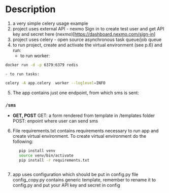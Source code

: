 # Description
1. a very simple celery usage example
2. project uses external API - nexmo
    Sign in to create test user and get API key and secret here (nexmo)[https://dashboard.nexmo.com/sign-in]
3. project uses celery - open source asynchronous task queue/job queue
4. to run project, create and activate the virtual environment (see p.6) and run:
    - to run worker:
```bash
docker run -d -p 6379:6379 redis
```
    - to run tasks:
```bash
celery -A app.celery  worker --loglevel=INFO
```
5. The app contains just one endpoint, from which sms is sent:

### `/sms`
* **GET, POST**
    GET:
    a form rendered from template in /templates folder
    POST:
    enpoint where user can send sms



6. File requirements.txt contains requirements necessary to run app and create virtual environment.
    To create virtual environment do the following:

```bash
      pip install venv
      source venv/bin/activate
      pip install -r requirements.txt
    
```
7. app uses configuration which should be put in config.py file
    config_copy.py contains generic template, remember to rename it to config.py and put your API key and secret in config




